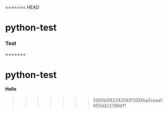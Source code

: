 <<<<<<< HEAD
# python-test  

### Test 
=======
# python-test


#### Hello
>>>>>>> 5000b092292592f335fba2ceaa1955d2c2786d11
